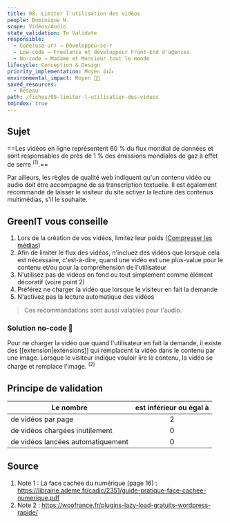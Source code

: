 ```yaml
---
title: 08. Limiter l'utilisation des vidéos
people: Dominique N.
scope: Vidéos/Audio
state_validation: To Validate
responsible:
  - Code(use·ur) → Développeu·se·r
  - Low-code → Freelance et développeur Front-End d'agences
  - No-code → Madame et Monsieur tout le monde
lifecycle: Conception & Design
priority_implementation: Moyen 👍👍
environmental_impact: Moyen 🌱🌱
saved_resources: 
  - Réseau
path: /fiches/08-limiter-l-utilisation-des-videos
toindex: true
---
```


## Sujet

==Les vidéos en ligne représentent 60 % du flux mondial de données et sont responsables de près de 1 % des émissions mondiales de gaz à effet de serre <sup>(1)</sup>.==

Par ailleurs, les règles de qualité web indiquent qu'un contenu vidéo ou audio doit être accompagné de sa transcription textuelle. Il est également recommandé de laisser le visiteur du site activer la lecture des contenus multimédias, s'il le souhaite.

## GreenIT vous conseille

1.  Lors de la création de vos vidéos, limitez leur poids ([Compresser les médias](./compresser-les-médias.md))
2.  Afin de limiter le flux des vidéos, n'incluez des vidéos que lorsque cela est nécessaire, c'est-à-dire, quand une vidéo est une plus-value pour le contenu et/ou pour la compréhension de l'utilisateur
3.  N'utilisez pas de vidéos en fond ou tout simplement comme élément décoratif (voire point 2)
4.  Préférez ne charger la vidéo que lorsque le visiteur en fait la demande
5.  N'activez pas la lecture automatique des vidéos

> Ces recommandations sont aussi valables pour l'audio.

### Solution no-code 🌱

Pour ne charger la vidéo que quand l'utilisateur en fait la demande, il existe des [[extension|extensions]] qui remplacent la vidéo dans le contenu par une image. Lorsque le visiteur indique vouloir lire le contenu, la vidéo se charge et remplace l'image. <sup>(2)</sup>

## Principe de validation

| Le nombre | est inférieur ou égal à |
| ------------- | :---------------------: |
|  de vidéos par page        |            2            |
|  de vidéos chargées inutilement       |            0            |
|  de vidéos lancées automatiquement        |            0            |



## Source

1. Note 1 : La face cachée du numérique (page 16) : <https://librairie.ademe.fr/cadic/2351/guide-pratique-face-cachee-numerique.pdf>
2. Note 2 : <https://woofrance.fr/plugins-lazy-load-gratuits-wordpress-rapide/>
